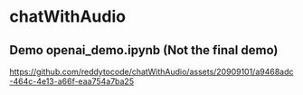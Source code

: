# chatWithAudio


## Demo openai_demo.ipynb (Not the final demo)
https://github.com/reddytocode/chatWithAudio/assets/20909101/a9468adc-464c-4e13-a66f-eaa754a7ba25
